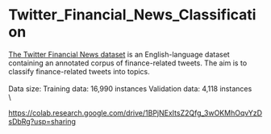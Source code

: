 # Twitter_Financial_News_Classification
<a href="https://www.kaggle.com/datasets/sulphatet/twitter-financial-news" target="_blank">The Twitter Financial News dataset</a> is an English-language dataset containing an annotated corpus of finance-related tweets.  The aim is to classify finance-related tweets into topics.\
\
Data size:
Training data: 16,990 instances 
Validation data: 4,118 instances
\
\

https://colab.research.google.com/drive/1BPjNExItsZ2Qfg_3wOKMhOqvYzDsDbRg?usp=sharing
